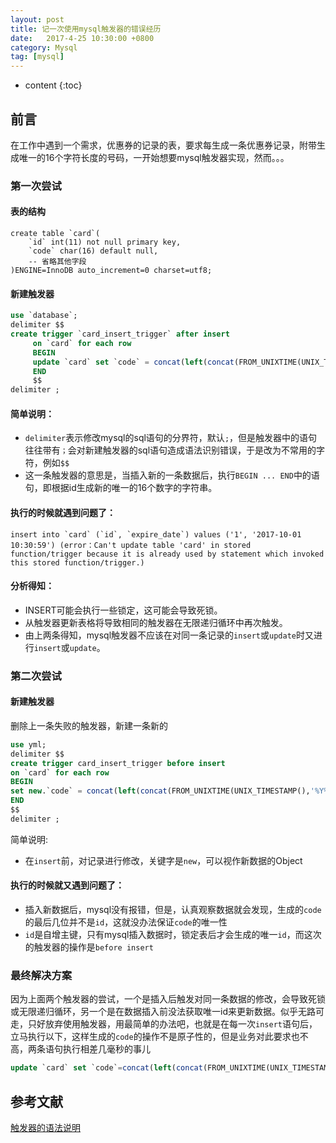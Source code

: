 ```yaml
---
layout: post
title: 记一次使用mysql触发器的错误经历
date:   2017-4-25 10:30:00 +0800
category: Mysql 
tag: [mysql]
---
```


* content
{:toc}
 
## 前言

在工作中遇到一个需求，优惠券的记录的表，要求每生成一条优惠券记录，附带生成唯一的16个字符长度的号码，一开始想要mysql触发器实现，然而。。。

### 第一次尝试

#### 表的结构

```
create table `card`(
    `id` int(11) not null primary key,
    `code` char(16) default null,
    -- 省略其他字段
)ENGINE=InnoDB auto_increment=0 charset=utf8;

```

#### 新建触发器

```sql
use `database`;
delimiter $$
create trigger `card_insert_trigger` after insert
     on `card` for each row
     BEGIN
     update `card` set `code` = concat(left(concat(FROM_UNIXTIME(UNIX_TIMESTAMP(),'%Y%m%d'),floor(rand()*POWER(10,8))),16-length(`id`)),`id`)  where `code` is null or `code`='';
     END 
     $$
delimiter ;
```

#### 简单说明：

- `delimiter`表示修改mysql的sql语句的分界符，默认`;`，但是触发器中的语句往往带有`；`会对新建触发器的sql语句造成语法识别错误，于是改为不常用的字符，例如`$$`
- 这一条触发器的意思是，当插入新的一条数据后，执行`BEGIN ... END`中的语句，即根据id生成新的唯一的16个数字的字符串。

#### 执行的时候就遇到问题了：

```
insert into `card` (`id`, `expire_date`) values ('1', '2017-10-01 10:30:59') (error：Can't update table 'card' in stored function/trigger because it is already used by statement which invoked this stored function/trigger.)
```

#### 分析得知：

- INSERT可能会执行一些锁定，这可能会导致死锁。
- 从触发器更新表格将导致相同的触发器在无限递归循环中再次触发。
- 由上两条得知，mysql触发器不应该在对同一条记录的`insert`或`update`时又进行`insert`或`update`。

### 第二次尝试

#### 新建触发器

删除上一条失败的触发器，新建一条新的

```sql
use yml;
delimiter $$
create trigger card_insert_trigger before insert
on `card` for each row
BEGIN
set new.`code` = concat(left(concat(FROM_UNIXTIME(UNIX_TIMESTAMP(),'%Y%m%d'),floor(rand()*POWER(10,8))),16-length(new.`id`)),new.`id`);
END
$$
delimiter ;
```

简单说明:

- 在`insert`前，对记录进行修改，关键字是`new`，可以视作新数据的Object

#### 执行的时候就又遇到问题了：

- 插入新数据后，mysql没有报错，但是，认真观察数据就会发现，生成的`code`的最后几位并不是`id`，这就没办法保证`code`的唯一性　
- `id`是自增主键，只有mysql插入数据时，锁定表后才会生成的唯一`id`，而这次的触发器的操作是`before insert`

### 最终解决方案

因为上面两个触发器的尝试，一个是插入后触发对同一条数据的修改，会导致死锁或无限递归循环，另一个是在数据插入前没法获取唯一id来更新数据。似乎无路可走，只好放弃使用触发器，用最简单的办法吧，也就是在每一次`insert`语句后，立马执行以下，这样生成的`code`的操作不是原子性的，但是业务对此要求也不高，两条语句执行相差几毫秒的事儿

```sql
update `card` set `code`=concat(left(concat(FROM_UNIXTIME(UNIX_TIMESTAMP(),'%Y%m%d'),floor(rand()*POWER(10,8))),16-length(`id`)),`id`) where `code`='' or `code` is null;
```


## 参考文献

[触发器的语法说明](https://dev.mysql.com/doc/refman/5.7/en/trigger-syntax.html)